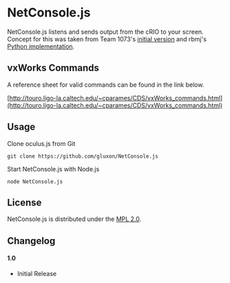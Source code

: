 # NetConsole.js

NetConsole.js listens and sends output from the cRIO to your screen.
Concept for this was taken from Team 1073's
[initial version](https://github.com/FRCTeam1073-TheForceTeam/netconsole.js)
and rbmj's [Python implementation](https://github.com/rbmj/netconsole).

## vxWorks Commands

A reference sheet for valid commands can be found in the link below.

[http://touro.ligo-la.caltech.edu/~cparames/CDS/vxWorks_commands.html](http://touro.ligo-la.caltech.edu/~cparames/CDS/vxWorks_commands.html)

## Usage

Clone oculus.js from Git

    git clone https://github.com/gluxon/NetConsole.js

Start NetConsole.js with Node.js

    node NetConsole.js

## License

NetConsole.js is distributed under the [MPL 2.0](http://www.mozilla.org/MPL/2.0/).

## Changelog

#### 1.0
- Initial Release
